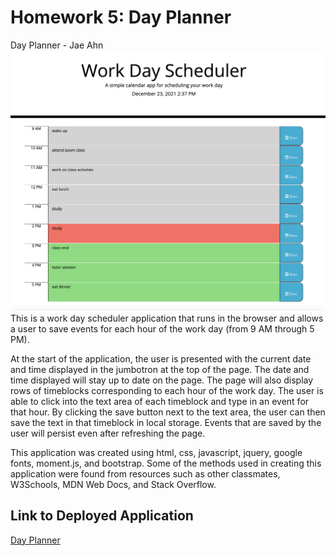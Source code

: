 # Homework 5: Day Planner #
Day Planner - Jae Ahn
![Day Planner](./assets/images/screenshot.png)
This is a work day scheduler application that runs in the browser and allows a user to save events for each hour of the work day (from 9 AM through 5 PM).  

At the start of the application, the user is presented with the current date and time displayed in the jumbotron at the top of the page. The date and time displayed will stay up to date on the page.  The page will also display rows of timeblocks corresponding to each hour of the work day.  The user is able to click into the text area of each timeblock and type in an event for that hour.  By clicking the save button next to the text area, the user can then save the text in that timeblock in local storage.  Events that are saved by the user will persist even after refreshing the page.

This application was created using html, css, javascript, jquery, google fonts, moment.js, and bootstrap.  Some of the methods used in creating this application were found from resources such as other classmates, W3Schools, MDN Web Docs, and Stack Overflow.

Link to Deployed Application
---------------
[Day Planner](https://ahnjaeyung.github.io/Homework_5_Day_Planner/)